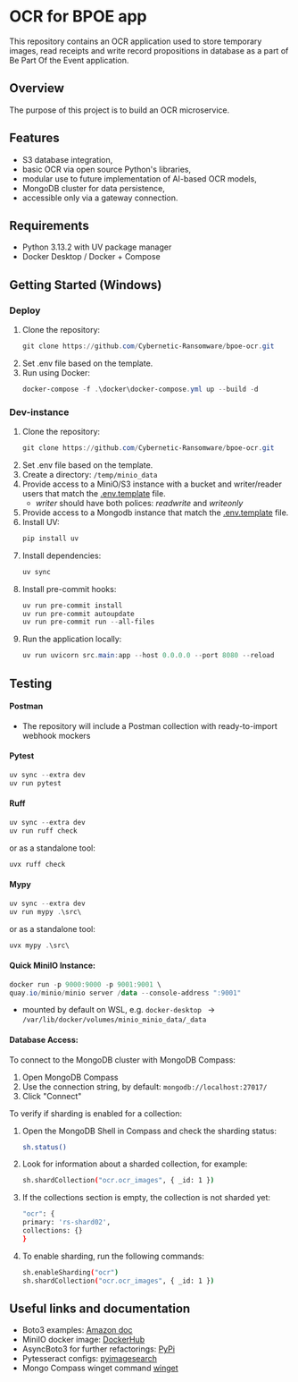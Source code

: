# OCR for BPOE app
This repository contains an OCR application used to store temporary images, read receipts and write record propositions in database as a part of Be Part Of the Event application.

## Overview
The purpose of this project is to build an OCR microservice.

## Features
- S3 database integration,
- basic OCR via open source Python's libraries,
- modular use to future implementation of AI-based OCR models,
- MongoDB cluster for data persistence,
- accessible only via a gateway connection.

## Requirements
- Python 3.13.2 with UV package manager
- Docker Desktop / Docker + Compose

## Getting Started (Windows)
### Deploy
1. Clone the repository:
      ```powershell
      git clone https://github.com/Cybernetic-Ransomware/bpoe-ocr.git
      ```
2. Set .env file based on the template.
3. Run using Docker:
      ```powershell
      docker-compose -f .\docker\docker-compose.yml up --build -d
      ```
### Dev-instance
1. Clone the repository:
      ```powershell
      git clone https://github.com/Cybernetic-Ransomware/bpoe-ocr.git
      ```
2. Set .env file based on the template.
3. Create a directory: `/temp/minio_data`
4. Provide access to a MiniO/S3 instance with a bucket and writer/reader users that match the [.env.template](docker/.env.template) file.
   - *writer* should have both polices: *readwrite* and *writeonly*
5. Provide access to a Mongodb instance that match the [.env.template](docker/.env.template) file.
6. Install UV:
      ```powershell
      pip install uv
      ```
7. Install dependencies:
      ```powershell
      uv sync
      ```
8. Install pre-commit hooks:
      ```powershell
      uv run pre-commit install
      uv run pre-commit autoupdate
      uv run pre-commit run --all-files
      ```
9. Run the application locally:
      ```powershell
      uv run uvicorn src.main:app --host 0.0.0.0 --port 8080 --reload
      ```

## Testing
#### Postman
- The repository will include a Postman collection with ready-to-import webhook mockers

#### Pytest
```powershell
uv sync --extra dev
uv run pytest
```

#### Ruff
```powershell
uv sync --extra dev
uv run ruff check
```
or as a standalone tool:
```powershell
uvx ruff check
```

#### Mypy
```powershell
uv sync --extra dev
uv run mypy .\src\
```
or as a standalone tool:
```powershell
uvx mypy .\src\
```

#### Quick MiniIO Instance:
```powershell
docker run -p 9000:9000 -p 9001:9001 \
quay.io/minio/minio server /data --console-address ":9001"
```
- mounted by default on WSL, e.g. `docker-desktop ` -> `/var/lib/docker/volumes/minio_minio_data/_data`

#### Database Access:
To connect to the MongoDB cluster with MongoDB Compass:
1. Open MongoDB Compass
2. Use the connection string, by default: `mongodb://localhost:27017/`
3. Click "Connect"

To verify if sharding is enabled for a collection:
1. Open the MongoDB Shell in Compass and check the sharding status:
   ```bash
   sh.status()
   ```
2. Look for information about a sharded collection, for example:
   ```bash
   sh.shardCollection("ocr.ocr_images", { _id: 1 })
   ```
3. If the collections section is empty, the collection is not sharded yet:
   ```bash
   "ocr": {
   primary: 'rs-shard02',
   collections: {}
   }
   ```
4. To enable sharding, run the following commands:
   ```bash
   sh.enableSharding("ocr")
   sh.shardCollection("ocr.ocr_images", { _id: 1 })
   ```

## Useful links and documentation
- Boto3 examples: [Amazon doc](https://boto3.amazonaws.com/v1/documentation/api/latest/guide/s3-examples.html)
- MiniIO docker image: [DockerHub](https://hub.docker.com/r/minio/minio)
- AsyncBoto3 for further refactorings: [PyPi](https://pypi.org/project/aioboto3/)
- Pytesseract configs: [pyimagesearch](https://pyimagesearch.com/2021/11/15/tesseract-page-segmentation-modes-psms-explained-how-to-improve-your-ocr-accuracy/)
- Mongo Compass winget command [winget](https://winget.run/pkg/MongoDB/Compass.Full)
